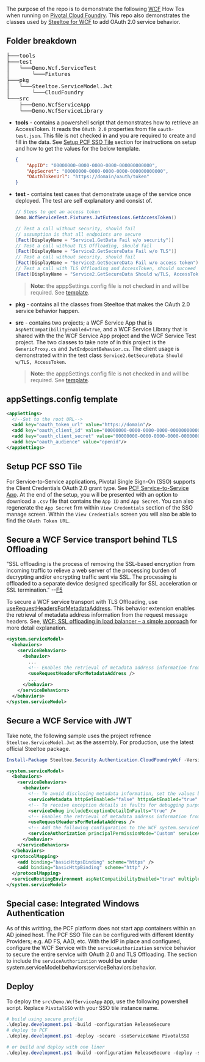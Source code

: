 The purpose of the repo is to demonstrate the following [WCF](https://docs.microsoft.com/en-us/dotnet/framework/wcf/whats-wcf) How Tos when running on [Pivotal Cloud Foundry](https://pivotal.io/platform). This repo also demonstrates the classes used by [Steeltoe for WCF](https://github.com/SteeltoeOSS/steeltoe/tree/master/src/Security/src/Authentication.CloudFoundryWcf) to add OAuth 2.0 service behavior. 

## Folder breakdown
<pre>
├───tools
├───test
│   └───Demo.Wcf.ServiceTest
│       └───Fixtures
├───pkg
│   └───Steeltoe.ServiceModel.Jwt
│       └───CloudFoundry
└───src
    ├───Demo.WcfServiceApp
    └───Demo.WcfServiceLibrary
</pre>

- **tools** - contains a powershell script that demonstrates how to retrieve an AccessToken. It reads the `OAuth 2.0` properties from file `oauth-test.json`. This file is not checked in and you are required to create and fill in the data. See [Setup PCF SSO Tile](#Setup-PCF-SSO-Tile) section for instructions on setup and how to get the values for the below template.
    ```json
    {
        "AppID": "00000000-0000-0000-0000-000000000000",
        "AppSecret": "00000000-0000-0000-0000-000000000000",
        "OAuthTokenUrl": "https://domain/oauth/token"
    }
    ```
- **test** - contains test cases that demonstrate usage of the service once deployed. The test are self explanatory and consist of.
    ```csharp
    // Steps to get an access token
    Demo.WcfServiceTest.Fixtures.JwtExtensions.GetAccessToken()

    // Test a call without security, should fail
    // assumption is that all endpoints are secure
    [Fact(DisplayName = "Service1.GetData Fail w/o security")]
    // Test a call without TLS Offloading, should fail
    [Fact(DisplayName = "Service2.GetSecureData Fail w/o TLS")]
    // Test a call without security, should fail
    [Fact(DisplayName = "Service2.GetSecureData Fail w/o access token")]    
    // Test a call with TLS Offloading and AccessToken, should succeed
    [Fact(DisplayName = "Service2.GetSecureData Should w/TLS, AccessToken")]
    ```
    > **Note:** the apppSettings.config file is not checked in and will be required. See [template](#appSettings.config-template).

- **pkg** - contains all the classes from Steeltoe that makes the OAuth 2.0 service behavior happen.
- **src** - contains two projects; a WCF Service App that is `AspNetCompatibilityEnabled=true`, and a WCF Service Library that is shared with the the WCF Service App project and the WCF Service Test project. The two classes to take note of in this project is the `GenericProxy.cs` and `JwtEndpointBehavior.cs`. The client usage is demonstrated within the test class `Service2.GetSecureData Should w/TLS, AccessToken`.
  > **Note:** the apppSettings.config file is not checked in and will be required. See [template](#appSettings.config-template).

## appSettings.config template
```xml
<appSettings>
  <!--Set to the root URL-->
  <add key="oauth_token_url" value="https://domain"/>
  <add key="oauth_client_id" value="00000000-0000-0000-0000-000000000000"/>
  <add key="oauth_client_secret" value="00000000-0000-0000-0000-000000000000"/>
  <add key="oauth_audience" value="openid"/>
</appSettings>
```
## Setup PCF SSO Tile
For Service-to-Service applications, Pivotal Single Sign-On (SSO) supports the Client Credentials OAuth 2.0 grant type. See [PCF Service-to-Service App](https://docs.pivotal.io/p-identity/1-9/configure-apps/service-to-service-app.html). At the end of the setup, you will be presented with an option to download a `.csv` file that contains the `App ID` and `App Secret`. You can also regenerate the `App Secret` frm within `View Credentials` section of the SSO manage screen. Within the `View Credentials` screen you will also be able to find the `OAuth Token URL`.

## Secure a WCF Service transport behind TLS Offloading
"SSL offloading is the process of removing the SSL-based encryption from incoming traffic to relieve a web server of the processing burden of decrypting and/or encrypting traffic sent via SSL. The processing is offloaded to a separate device designed specifically for SSL acceleration or SSL termination." --[F5](https://www.f5.com/services/resources/glossary/ssl-offloading)

To secure a WCF service transport with TLS Offloading, use [useRequestHeadersForMetadataAddress](https://docs.microsoft.com/en-us/dotnet/framework/configure-apps/file-schema/wcf/userequestheadersformetadataaddress). This behavior extension enables the retrieval of metadata address information from the request message headers. See, [WCF: SSL offloading in load balancer – a simple approach](https://blogs.msdn.microsoft.com/dsnotes/2016/05/14/wcf-ssl-offloading-in-load-balancer-a-simple-approach) for more detail explanation.
```xml
<system.serviceModel>
  <behaviors>
    <serviceBehaviors>
      <behavior>
        ...
        <!-- Enables the retrieval of metadata address information from the request message headers -->
        <useRequestHeadersForMetadataAddress />
        ...
      </behavior>
    </serviceBehaviors>
  </behaviors>
</system.serviceModel>
```

## Secure a WCF Service with JWT
Take note, the following sample uses the project refrence `Steeltoe.ServiceModel.Jwt` as the assembly. For production, use the latest official Steeltoe package.
```powershell
Install-Package Steeltoe.Security.Authentication.CloudFoundryWcf -Version 2.2.0
```
```xml
<system.serviceModel>
  <behaviors>
    <serviceBehaviors>
      <behavior>
        <!-- To avoid disclosing metadata information, set the values below to false before deployment -->
        <serviceMetadata httpGetEnabled="false" httpsGetEnabled="true" />
        <!-- To receive exception details in faults for debugging purposes, set the value below to true.  Set to false before deployment to avoid disclosing exception information -->
        <serviceDebug includeExceptionDetailInFaults="true" />
        <!-- Enables the retrieval of metadata address information from the request message headers -->
        <useRequestHeadersForMetadataAddress />
        <!-- Add the following configuration to the WCF system.serviceModel:behaviors:serviceBehavior:behavior element -->
        <serviceAuthorization principalPermissionMode="Custom" serviceAuthorizationManagerType="Steeltoe.Security.Authentication.CloudFoundry.Wcf.JwtAuthorizationManager, Steeltoe.ServiceModel.Jwt" />
      </behavior>
    </serviceBehaviors>
  </behaviors>
  <protocolMapping>
    <add binding="basicHttpsBinding" scheme="https" />
    <add binding="basicHttpBinding" scheme="http" />
  </protocolMapping>
  <serviceHostingEnvironment aspNetCompatibilityEnabled="true" multipleSiteBindingsEnabled="true" />
</system.serviceModel>
```

## Special case: Integrated Windows Authentication
As of this writting, the PCF platform does not start app containers within an AD joined host. The PCF SSO Tile can be configured with different Identity Providers; e.g. AD FS, AAD, etc. With the IdP in place and configured, configure the WCF Service with the `serviceAuthorization` service behavior to secure the entire service with OAuth 2.0 and TLS Offloading. The section to include the `serviceAuthorization` would be under system.serviceModel:behaviors:serviceBehaviors:behavior.

## Deploy
To deploy the `src\Demo.WcfServiceApp` app, use the following powershell script. Replace `PivotalSSO` with your SSO tile instance name.
```powershell
# build using secure profile
.\deploy.development.ps1 -build -configuration ReleaseSecure 
# deploy to PCF
.\deploy.development.ps1 -deploy -secure -ssoServiceName PivotalSSO

# or build and deploy with one liner
.\deploy.development.ps1 -build -configuration ReleaseSecure -deploy -secure -ssoServiceName PivotalSSO
 ```
